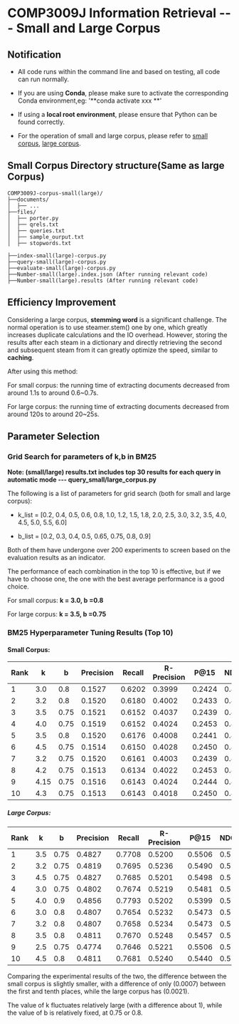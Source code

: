 # COMP3009J Information Retrieval --- Small and Large Corpus

## Notification

* All code runs within the command line and based on testing, all code can run normally.

* If you are using **Conda**, please make sure to activate the corresponding Conda environment,eg: '**conda activate xxx
  **'

* If using a **local root environment**, please ensure that Python can be found correctly.

* For the operation of small and large corpus, please refer
  to [small corpus](./comp3009j-corpus-small/README.md), [large corpus](./comp3009j-corpus-large/README.md).

## Small Corpus Directory structure(Same as large Corpus)

```
COMP3009J-corpus-small(large)/
├──documents/
│  ├── ...
├──files/
│  ├── porter.py
│  ├── qrels.txt
│  ├── queries.txt
│  ├── sample_ourput.txt
│  ├── stopwords.txt

├──index-small(large)-corpus.py
├──query-small(large)-corpus.py
├──evaluate-small(large)-corpus.py
├──Number-small(large).index.json (After running relevant code)
├──Number-small(large).results (After running relevant code)
```

## Efficiency Improvement

Considering a large corpus, **stemming word** is a significant challenge. The normal operation is to use steamer.stem()
one by one, which greatly increases duplicate calculations and the IO overhead. However, storing the results after each
steam in a dictionary and directly retrieving the second and subsequent steam from it can greatly optimize the speed,
similar to **caching**.

After using this method:

For small corpus: the running time of extracting documents decreased from around 1.1s to around 0.6~0.7s.

For large corpus: the running time of extracting documents decreased from around 120s to around 20~25s.

## Parameter Selection

### Grid Search for parameters of k,b in BM25

**Note: (small/large) results.txt includes top 30 results for each query in automatic mode ---
query_small/large_corpus.py**

The following is a list of parameters for grid search (both for small and large corpus):

- k_list = [0.2, 0.4, 0.5, 0.6, 0.8, 1.0, 1.2, 1.5, 1.8, 2.0, 2.5, 3.0, 3.2, 3.5, 4.0, 4.5, 5.0, 5.5, 6.0]

- b_list = [0.2, 0.3, 0.4, 0.5, 0.65, 0.75, 0.8, 0.9]

Both of them have undergone over 200 experiments to screen based on the evaluation results as an indicator.

The performance of each combination in the top 10 is effective, but if we have to choose one, the one with the best
average performance is a good choice.

For small corpus: **k = 3.0, b =0.8**

For large corpus: **k = 3.5, b =0.75**

### BM25 Hyperparameter Tuning Results (Top 10)

#### Small Corpus:

| Rank | k    | b    | Precision | Recall | R-Precision | P@15   | NDCG@15 | Map    | avgScore |
|------|------|------|-----------|--------|-------------|--------|---------|--------|----------|
| 1    | 3.0  | 0.8  | 0.1527    | 0.6202 | 0.3999      | 0.2424 | 0.4148  | 0.4046 | 0.3724   |
| 2    | 3.2  | 0.8  | 0.1520    | 0.6180 | 0.4002      | 0.2433 | 0.4156  | 0.4046 | 0.3723   |
| 3    | 3.5  | 0.75 | 0.1521    | 0.6152 | 0.4037      | 0.2439 | 0.4153  | 0.4035 | 0.3723   |
| 4    | 4.0  | 0.75 | 0.1519    | 0.6152 | 0.4024      | 0.2453 | 0.4156  | 0.4031 | 0.3723   |
| 5    | 3.5  | 0.8  | 0.1520    | 0.6176 | 0.4008      | 0.2441 | 0.4154  | 0.4032 | 0.3722   |
| 6    | 4.5  | 0.75 | 0.1514    | 0.6150 | 0.4028      | 0.2450 | 0.4161  | 0.4016 | 0.3720   |
| 7    | 3.2  | 0.75 | 0.1520    | 0.6161 | 0.4003      | 0.2439 | 0.4157  | 0.4029 | 0.3718   |
| 8    | 4.2  | 0.75 | 0.1513    | 0.6134 | 0.4022      | 0.2453 | 0.4160  | 0.4024 | 0.3718   |
| 9    | 4.15 | 0.75 | 0.1516    | 0.6143 | 0.4024      | 0.2444 | 0.4153  | 0.4026 | 0.3717   |
| 10   | 4.3  | 0.75 | 0.1513    | 0.6143 | 0.4018      | 0.2450 | 0.4155  | 0.4021 | 0.3717   |

##### Large Corpus:

| Rank | k   | b    | Precision | Recall | R-Precision | P@15   | NDCG@15 | Map    | Bpref  | Avg Score |
|------|-----|------|-----------|--------|-------------|--------|---------|--------|--------|-----------|
| 1    | 3.5 | 0.75 | 0.4827    | 0.7708 | 0.5200      | 0.5506 | 0.5786  | 0.4970 | 0.5020 | 0.5574    |
| 2    | 3.2 | 0.75 | 0.4819    | 0.7695 | 0.5236      | 0.5490 | 0.5767  | 0.4968 | 0.5023 | 0.5571    |
| 3    | 4.5 | 0.75 | 0.4827    | 0.7685 | 0.5201      | 0.5498 | 0.5758  | 0.4978 | 0.4995 | 0.5563    |
| 4    | 3.0 | 0.75 | 0.4802    | 0.7674 | 0.5219      | 0.5481 | 0.5760  | 0.4955 | 0.5023 | 0.5559    |
| 5    | 4.0 | 0.9  | 0.4856    | 0.7793 | 0.5202      | 0.5399 | 0.5721  | 0.4932 | 0.4996 | 0.5557    |
| 6    | 3.0 | 0.8  | 0.4807    | 0.7654 | 0.5232      | 0.5473 | 0.5754  | 0.4951 | 0.5023 | 0.5556    |
| 7    | 3.2 | 0.8  | 0.4807    | 0.7658 | 0.5234      | 0.5473 | 0.5755  | 0.4950 | 0.5011 | 0.5555    |
| 8    | 3.5 | 0.8  | 0.4811    | 0.7670 | 0.5248      | 0.5457 | 0.5719  | 0.4954 | 0.5024 | 0.5555    |
| 9    | 2.5 | 0.75 | 0.4774    | 0.7646 | 0.5221      | 0.5506 | 0.5775  | 0.4945 | 0.5015 | 0.5554    |
| 10   | 4.5 | 0.8  | 0.4811    | 0.7681 | 0.5240      | 0.5440 | 0.5732  | 0.4958 | 0.5006 | 0.5553    |

Comparing the experimental results of the two, the difference between the small corpus is slightly smaller, with a
difference of only (0.0007) between the first and tenth places, while the large corpus has (0.0021).

The value of k fluctuates relatively large (with a difference about 1), while the value of b is relatively fixed, at
0.75 or 0.8.
